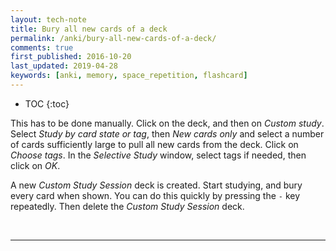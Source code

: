 ```yaml
---
layout: tech-note
title: Bury all new cards of a deck
permalink: /anki/bury-all-new-cards-of-a-deck/
comments: true
first_published: 2016-10-20
last_updated: 2019-04-28
keywords: [anki, memory, space_repetition, flashcard]
---
```


* TOC
{:toc}

This has to be done manually. Click on the deck, and then on *Custom study*.
Select *Study by card state or tag*, then *New cards only* and select a number
of cards sufficiently large to pull all new cards from the deck. Click on
*Choose tags*. In the *Selective Study* window, select tags if needed, then
click on *OK*.

A new *Custom Study Session* deck is created. Start studying, and bury every
card when shown. You can do this quickly by pressing the `-` key repeatedly.
Then delete the *Custom Study Session* deck.

<br/>

---
